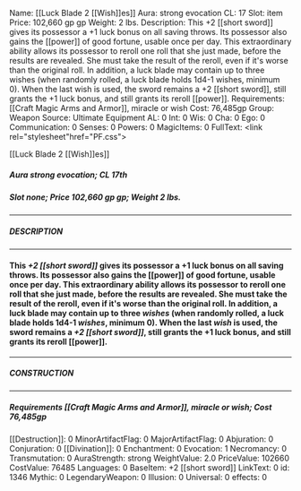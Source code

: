 Name: [[Luck Blade 2 [[Wish]]es]]
Aura: strong evocation
CL: 17
Slot: item
Price: 102,660 gp gp
Weight: 2 lbs.
Description: This +2 [[short sword]] gives its possessor a +1 luck bonus on all saving throws. Its possessor also gains the [[power]] of good fortune, usable once per day. This extraordinary ability allows its possessor to reroll one roll that she just made, before the results are revealed. She must take the result of the reroll, even if it's worse than the original roll. In addition, a luck blade may contain up to three wishes (when randomly rolled, a luck blade holds 1d4-1 wishes, minimum 0). When the last wish is used, the sword remains a +2 [[short sword]], still grants the +1 luck bonus, and still grants its reroll [[power]].
Requirements: [[Craft Magic Arms and Armor]], miracle or wish
Cost: 76,485gp
Group: Weapon
Source: Ultimate Equipment
AL: 0
Int: 0
Wis: 0
Cha: 0
Ego: 0
Communication: 0
Senses: 0
Powers: 0
MagicItems: 0
FullText: <link rel="stylesheet"href="PF.css"><div class="heading"><p class="alignleft">[[Luck Blade 2 [[Wish]]es]]</p><div style="clear: both;"></div></div><div><h5><b>Aura </b>strong evocation; <b>CL </b>17th</h5><h5><b>Slot </b>none; <b>Price </b>102,660 gp gp; <b>Weight </b>2 lbs.</h5></div><hr/><div><h5><b>DESCRIPTION</b></h5></div><hr/><div><h4><p>This <i>+2 [[short sword]]</i> gives its possessor a +1 luck bonus on all saving throws. Its possessor also gains the [[power]] of good fortune, usable once per day. This extraordinary ability allows its possessor to reroll one roll that she just made, before the results are revealed. She must take the result of the reroll, even if it's worse than the original roll. In addition, a luck blade may contain up to three <i><i>wish</i>es</i> (when randomly rolled, a luck blade holds 1d4-1 <i><i>wish</i>es</i>, minimum 0). When the last <i>wish</i> is used, the sword remains a <i>+2 [[short sword]]</i>, still grants the +1 luck bonus, and still grants its reroll [[power]].</p></h4></div><hr/><div><h5><b>CONSTRUCTION</b></h5></div><hr/><div><h5><b>Requirements </b>[[Craft Magic Arms and Armor]], <i>miracle or wish</i>; <b>Cost </b>76,485gp</h5></div>
[[Destruction]]: 0
MinorArtifactFlag: 0
MajorArtifactFlag: 0
Abjuration: 0
Conjuration: 0
[[Divination]]: 0
Enchantment: 0
Evocation: 1
Necromancy: 0
Transmutation: 0
AuraStrength: strong
WeightValue: 2.0
PriceValue: 102660
CostValue: 76485
Languages: 0
BaseItem: +2 [[short sword]]
LinkText: 0
id: 1346
Mythic: 0
LegendaryWeapon: 0
Illusion: 0
Universal: 0
effects: 0
